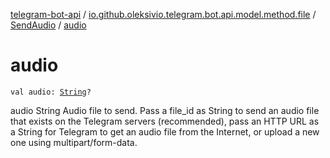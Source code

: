 [telegram-bot-api](../../index.md) / [io.github.oleksivio.telegram.bot.api.model.method.file](../index.md) / [SendAudio](index.md) / [audio](./audio.md)

# audio

`val audio: `[`String`](https://kotlinlang.org/api/latest/jvm/stdlib/kotlin/-string/index.html)`?`

audio  String   Audio file to send. Pass a file_id as String to send an audio file that exists on the Telegram
servers (recommended), pass an HTTP URL as a String for Telegram to get an audio file from the Internet, or upload
a new one using multipart/form-data.

